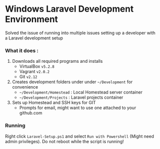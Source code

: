 # Windows Laravel Development Environment
Solved the issue of running into multiple issues setting up a developer with a Laravel development setup

### What it does : 
1. Downloads all required programs and installs
	* VirtualBox `v5.2.8`
	* Vagrant `v2.0.2`
	* Git `v2.12`
2. Creates development folders under under `~/Development` for convenience
	* `~/Development/Homestead` : Local Homestead server container
	* `~/Development/Projects` : Laravel projects container
3. Sets up Homestead and SSH keys for GIT
	* Prompts for email, might want to use one attached to your github.com

### Running
Right click `Laravel-Setup.ps1` and select `Run with Powershell` (Might need admin privileges). 
Do not reboot while the script is running!
